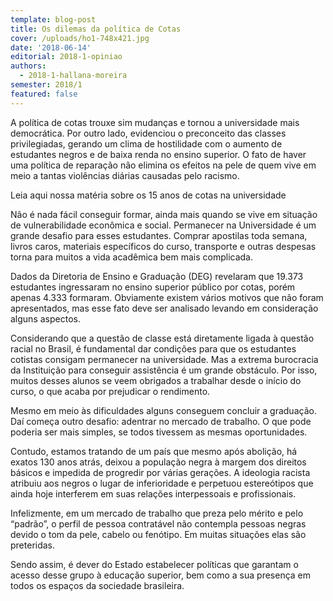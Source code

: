 ```yaml
---
template: blog-post
title: Os dilemas da política de Cotas
cover: /uploads/ho1-748x421.jpg
date: '2018-06-14'
editorial: 2018-1-opiniao
authors:
  - 2018-1-hallana-moreira
semester: 2018/1
featured: false
---
```

A política de cotas trouxe sim mudanças e tornou a universidade mais democrática. Por outro lado, evidenciou o preconceito das classes privilegiadas, gerando um clima de hostilidade com o aumento de estudantes negros e de baixa renda no ensino superior. O fato de haver uma política de reparação não elimina os efeitos na pele de quem vive em meio a tantas violências diárias causadas pelo racismo.



Leia aqui nossa matéria sobre os 15 anos de cotas na universidade



Não é nada fácil conseguir formar, ainda mais quando se vive em situação de vulnerabilidade econômica e social. Permanecer na Universidade é um grande desafio para esses estudantes. Comprar apostilas toda semana, livros caros, materiais específicos do curso, transporte e outras despesas torna para muitos a vida acadêmica bem mais complicada.



Dados da Diretoria de Ensino e Graduação (DEG) revelaram que 19.373 estudantes ingressaram no ensino superior público por cotas, porém apenas 4.333 formaram. Obviamente existem vários motivos que não foram apresentados, mas esse fato deve ser analisado levando em consideração alguns aspectos.



Considerando que a questão de classe está diretamente ligada à questão racial no Brasil, é fundamental dar condições para que os estudantes cotistas consigam permanecer na universidade. Mas a extrema burocracia da Instituição para conseguir assistência é um grande obstáculo. Por isso, muitos desses alunos se veem obrigados a trabalhar desde o início do curso, o que acaba por prejudicar o rendimento.



Mesmo em meio às dificuldades alguns conseguem concluir a graduação. Daí começa outro desafio: adentrar no mercado de trabalho. O que pode poderia ser mais simples, se todos tivessem as mesmas oportunidades.



Contudo, estamos tratando de um país que mesmo após abolição, há exatos 130 anos atrás, deixou a população negra à margem dos direitos básicos e impedida de progredir por várias gerações. A ideologia racista atribuiu aos negros o lugar de inferioridade e perpetuou estereótipos que ainda hoje interferem em suas relações interpessoais e profissionais.



Infelizmente, em um mercado de trabalho que preza pelo mérito e pelo “padrão”, o perfil de pessoa contratável não contempla pessoas negras devido o tom da pele, cabelo ou fenótipo. Em muitas situações elas são preteridas.



Sendo assim, é dever do Estado estabelecer políticas que garantam o acesso desse grupo à educação superior, bem como a sua presença em todos os espaços da sociedade brasileira.
